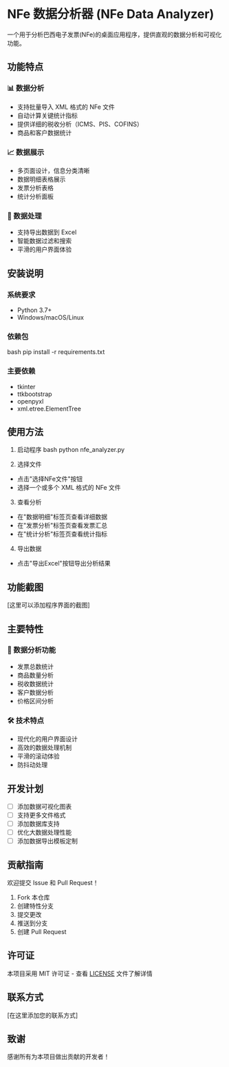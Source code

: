 # NFe 数据分析器 (NFe Data Analyzer)

一个用于分析巴西电子发票(NFe)的桌面应用程序，提供直观的数据分析和可视化功能。

## 功能特点

### 📊 数据分析
- 支持批量导入 XML 格式的 NFe 文件
- 自动计算关键统计指标
- 提供详细的税收分析（ICMS、PIS、COFINS）
- 商品和客户数据统计

### 📈 数据展示
- 多页面设计，信息分类清晰
- 数据明细表格展示
- 发票分析表格
- 统计分析面板

### 💾 数据处理
- 支持导出数据到 Excel
- 智能数据过滤和搜索
- 平滑的用户界面体验

## 安装说明

### 系统要求
- Python 3.7+
- Windows/macOS/Linux

### 依赖包
bash
pip install -r requirements.txt

### 主要依赖
- tkinter
- ttkbootstrap
- openpyxl
- xml.etree.ElementTree

## 使用方法

1. 启动程序
bash
python nfe_analyzer.py


2. 选择文件
- 点击"选择NFe文件"按钮
- 选择一个或多个 XML 格式的 NFe 文件

3. 查看分析
- 在"数据明细"标签页查看详细数据
- 在"发票分析"标签页查看发票汇总
- 在"统计分析"标签页查看统计指标

4. 导出数据
- 点击"导出Excel"按钮导出分析结果

## 功能截图

[这里可以添加程序界面的截图]

## 主要特性

### 🎯 数据分析功能
- 发票总数统计
- 商品数量分析
- 税收数据统计
- 客户数据分析
- 价格区间分析

### 🛠 技术特点
- 现代化的用户界面设计
- 高效的数据处理机制
- 平滑的滚动体验
- 防抖动处理

## 开发计划

- [ ] 添加数据可视化图表
- [ ] 支持更多文件格式
- [ ] 添加数据库支持
- [ ] 优化大数据处理性能
- [ ] 添加数据导出模板定制

## 贡献指南

欢迎提交 Issue 和 Pull Request！

1. Fork 本仓库
2. 创建特性分支
3. 提交更改
4. 推送到分支
5. 创建 Pull Request

## 许可证

本项目采用 MIT 许可证 - 查看 [LICENSE](LICENSE) 文件了解详情

## 联系方式

[在这里添加您的联系方式]

## 致谢

感谢所有为本项目做出贡献的开发者！
